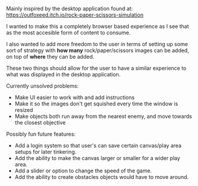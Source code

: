 Mainly inspired by the desktop application found at:
https://outfoxeed.itch.io/rock-paper-scissors-simulation

I wanted to make this a completely browser based experience as I see that as the most accesible form of content to consume.

I also wanted to add more freedom to the user in terms of setting up some sort of strategy with **how many** rock/paper/scissors images can be added, on top of **where** they can be added.

These two things should allow for the user to have a similar experience to what was displayed in the desktop application.

Currently unsolved problems:
* Make UI easier to work with and add instructions
* Make it so the images don't get squished every time the window is resized
* Make objects both run away from the nearest enemy, and move towards the closest objective

Possibly fun future features:
* Add a login system so that user's can save certain canvas/play area setups for later tinkering.
* Add the ability to make the canvas larger or smaller for a wider play area.
* Add a slider or option to change the speed of the game.
* Add the ability to create obstacles objects would have to move around.
